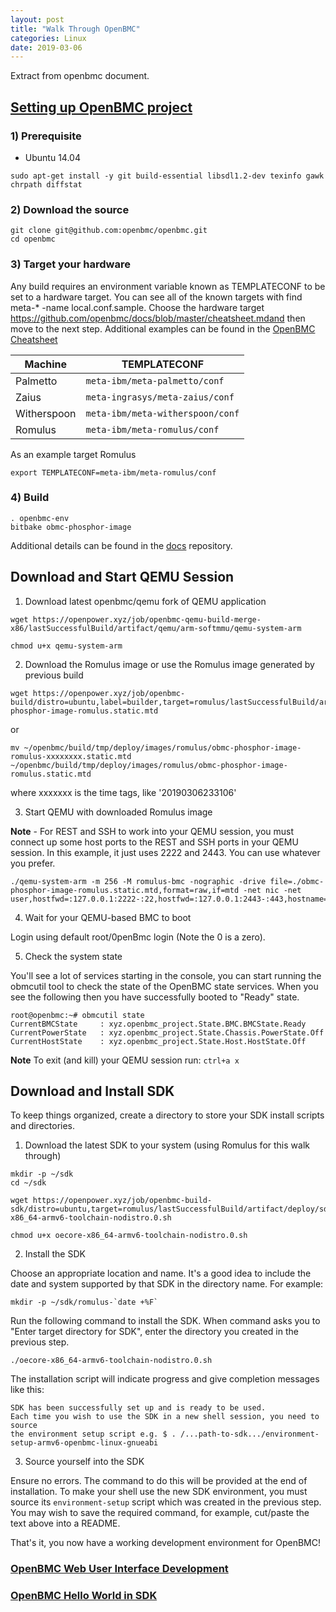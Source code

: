 ```yaml
---
layout: post
title: "Walk Through OpenBMC"
categories: Linux
date: 2019-03-06
---
```


Extract from openbmc document.

## [Setting up OpenBMC project](https://github.com/openbmc/openbmc)

### 1) Prerequisite
 * Ubuntu 14.04
```shell
sudo apt-get install -y git build-essential libsdl1.2-dev texinfo gawk chrpath diffstat
```

### 2) Download the source
```shell
git clone git@github.com:openbmc/openbmc.git
cd openbmc
```
### 3) Target your hardware
Any build requires an environment variable known as TEMPLATECONF to be set to a hardware target. 
You can see all of the known targets with find meta-* -name local.conf.sample. Choose the hardware target 
https://github.com/openbmc/docs/blob/master/cheatsheet.mdand then move to the next step. Additional examples 
can be found in the [OpenBMC Cheatsheet](https://github.com/openbmc/docs/blob/master/cheatsheet.md)

Machine | TEMPLATECONF
--------|---------
Palmetto | ```meta-ibm/meta-palmetto/conf```
Zaius| ```meta-ingrasys/meta-zaius/conf```
Witherspoon| ```meta-ibm/meta-witherspoon/conf```
Romulus| ```meta-ibm/meta-romulus/conf```


As an example target Romulus
```
export TEMPLATECONF=meta-ibm/meta-romulus/conf
```

### 4) Build

```
. openbmc-env
bitbake obmc-phosphor-image
```

Additional details can be found in the [docs](https://github.com/openbmc/docs)
repository.

## Download and Start QEMU Session

1. Download latest openbmc/qemu fork of QEMU application

  ```
  wget https://openpower.xyz/job/openbmc-qemu-build-merge-x86/lastSuccessfulBuild/artifact/qemu/arm-softmmu/qemu-system-arm

  chmod u+x qemu-system-arm
  ```

2. Download the Romulus image or use the Romulus image generated by previous build

  ```
  wget https://openpower.xyz/job/openbmc-build/distro=ubuntu,label=builder,target=romulus/lastSuccessfulBuild/artifact/deploy/images/romulus/obmc-phosphor-image-romulus.static.mtd
  ```
  or 
  ```
  mv ~/openbmc/build/tmp/deploy/images/romulus/obmc-phosphor-image-romulus-xxxxxxxx.static.mtd ~/openbmc/build/tmp/deploy/images/romulus/obmc-phosphor-image-romulus.static.mtd 
  ```
  where xxxxxxx is the time tags, like '20190306233106'

3. Start QEMU with downloaded Romulus image

  **Note** - For REST and SSH to work into your QEMU session, you must connect
  up some host ports to the REST and SSH ports in your QEMU session. In this
  example, it just uses 2222 and 2443. You can use whatever you prefer.
  ```
  ./qemu-system-arm -m 256 -M romulus-bmc -nographic -drive file=./obmc-phosphor-image-romulus.static.mtd,format=raw,if=mtd -net nic -net user,hostfwd=:127.0.0.1:2222-:22,hostfwd=:127.0.0.1:2443-:443,hostname=qemu
  ```

4. Wait for your QEMU-based BMC to boot

  Login using default root/0penBmc login (Note the 0 is a zero).

5. Check the system state

  You'll see a lot of services starting in the console, you can start running
  the obmcutil tool to check the state of the OpenBMC state services. When you
  see the following then you have successfully booted to "Ready" state.

  ```
  root@openbmc:~# obmcutil state
  CurrentBMCState     : xyz.openbmc_project.State.BMC.BMCState.Ready
  CurrentPowerState   : xyz.openbmc_project.State.Chassis.PowerState.Off
  CurrentHostState    : xyz.openbmc_project.State.Host.HostState.Off
  ```

  **Note** To exit (and kill) your QEMU session run: `ctrl+a x`
  
## Download and Install SDK

To keep things organized, create a directory to store your SDK install scripts
and directories.

1. Download the latest SDK to your system (using Romulus for this walk through)

  ```
  mkdir -p ~/sdk
  cd ~/sdk

  wget https://openpower.xyz/job/openbmc-build-sdk/distro=ubuntu,target=romulus/lastSuccessfulBuild/artifact/deploy/sdk/oecore-x86_64-armv6-toolchain-nodistro.0.sh

  chmod u+x oecore-x86_64-armv6-toolchain-nodistro.0.sh
  ```

2. Install the SDK

  Choose an appropriate location and name. It's a good idea to include the date
  and system supported by that SDK in the directory name. For example:

  ```
  mkdir -p ~/sdk/romulus-`date +%F`
  ```

  Run the following command to install the SDK.  When command  asks you to
  "Enter target directory for SDK", enter the directory you created in the
  previous step.

  ```
  ./oecore-x86_64-armv6-toolchain-nodistro.0.sh
  ```

  The installation script will indicate progress and give completion messages
  like this:
  ```
  SDK has been successfully set up and is ready to be used.
  Each time you wish to use the SDK in a new shell session, you need to source
  the environment setup script e.g. $ . /...path-to-sdk.../environment-setup-armv6-openbmc-linux-gnueabi
  ```

3. Source yourself into the SDK

  Ensure no errors. The command to do this will be provided at the end of
  installation. To make your shell use the new SDK environment, you must source
  its `environment-setup` script which was created in the previous step.  You
  may wish to save the required command, for example, cut/paste the text above
  into a README.

That's it, you now have a working development environment for OpenBMC!

### [OpenBMC Web User Interface Development](https://github.com/openbmc/docs/blob/master/development/web-ui.md)

### [OpenBMC Hello World in SDK](https://github.com/openbmc/docs/blob/master/development/sdk-hello-world.md)
